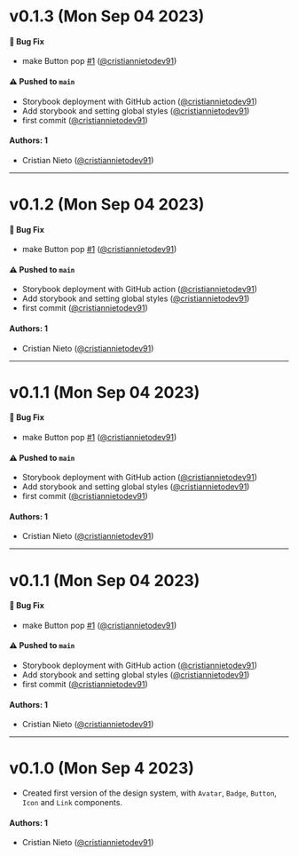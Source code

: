 # v0.1.3 (Mon Sep 04 2023)

#### 🐛 Bug Fix

- make Button pop [#1](https://github.com/cristiannietodev91/ui-forms-cs/pull/1) ([@cristiannietodev91](https://github.com/cristiannietodev91))

#### ⚠️ Pushed to `main`

- Storybook deployment with GitHub action ([@cristiannietodev91](https://github.com/cristiannietodev91))
- Add storybook and setting global styles ([@cristiannietodev91](https://github.com/cristiannietodev91))
- first commit ([@cristiannietodev91](https://github.com/cristiannietodev91))

#### Authors: 1

- Cristian Nieto ([@cristiannietodev91](https://github.com/cristiannietodev91))

---

# v0.1.2 (Mon Sep 04 2023)

#### 🐛 Bug Fix

- make Button pop [#1](https://github.com/cristiannietodev91/ui-forms-cs/pull/1) ([@cristiannietodev91](https://github.com/cristiannietodev91))

#### ⚠️ Pushed to `main`

- Storybook deployment with GitHub action ([@cristiannietodev91](https://github.com/cristiannietodev91))
- Add storybook and setting global styles ([@cristiannietodev91](https://github.com/cristiannietodev91))
- first commit ([@cristiannietodev91](https://github.com/cristiannietodev91))

#### Authors: 1

- Cristian Nieto ([@cristiannietodev91](https://github.com/cristiannietodev91))

---

# v0.1.1 (Mon Sep 04 2023)

#### 🐛 Bug Fix

- make Button pop [#1](https://github.com/cristiannietodev91/ui-forms-cs/pull/1) ([@cristiannietodev91](https://github.com/cristiannietodev91))

#### ⚠️ Pushed to `main`

- Storybook deployment with GitHub action ([@cristiannietodev91](https://github.com/cristiannietodev91))
- Add storybook and setting global styles ([@cristiannietodev91](https://github.com/cristiannietodev91))
- first commit ([@cristiannietodev91](https://github.com/cristiannietodev91))

#### Authors: 1

- Cristian Nieto ([@cristiannietodev91](https://github.com/cristiannietodev91))

---

# v0.1.1 (Mon Sep 04 2023)

#### 🐛 Bug Fix

- make Button pop [#1](https://github.com/cristiannietodev91/ui-forms-cs/pull/1) ([@cristiannietodev91](https://github.com/cristiannietodev91))

#### ⚠️ Pushed to `main`

- Storybook deployment with GitHub action ([@cristiannietodev91](https://github.com/cristiannietodev91))
- Add storybook and setting global styles ([@cristiannietodev91](https://github.com/cristiannietodev91))
- first commit ([@cristiannietodev91](https://github.com/cristiannietodev91))

#### Authors: 1

- Cristian Nieto ([@cristiannietodev91](https://github.com/cristiannietodev91))

---

# v0.1.0 (Mon Sep 4 2023)

- Created first version of the design system, with `Avatar`, `Badge`, `Button`, `Icon` and `Link` components.

#### Authors: 1

- Cristian Nieto ([@cristiannietodev91](https://github.com/cristiannietodev91))
